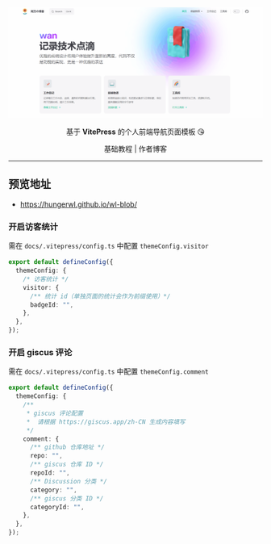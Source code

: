 <p align="center">
  <img src="./readme.gif" alt="home" />
</p>
<p align="center"> 基于 <b>VitePress</b> 的个人前端导航页面模板 😘</p>
<p align='center'>基础教程 | 作者博客</p>

---

## 预览地址

- https://hungerwl.github.io/wl-blob/

### 开启访客统计

需在 `docs/.vitepress/config.ts` 中配置 `themeConfig.visitor`

```ts
export default defineConfig({
  themeConfig: {
    /* 访客统计 */
    visitor: {
      /** 统计 id（单独页面的统计会作为前缀使用）*/
      badgeId: "",
    },
  },
});
```

### 开启 giscus 评论

需在 `docs/.vitepress/config.ts` 中配置 `themeConfig.comment`

```ts
export default defineConfig({
  themeConfig: {
    /**
     * giscus 评论配置
     *  请根据 https://giscus.app/zh-CN 生成内容填写
     */
    comment: {
      /** github 仓库地址 */
      repo: "",
      /** giscus 仓库 ID */
      repoId: "",
      /** Discussion 分类 */
      category: "",
      /** giscus 分类 ID */
      categoryId: "",
    },
  },
});
```
